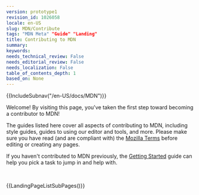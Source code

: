 ```yaml
---
version: prototype1
revision_id: 1026058
locale: en-US
slug: MDN/Contribute
tags: "MDN Meta" "Guide" "Landing"
title: Contributing to MDN
summary: 
keywords: 
needs_technical_review: False
needs_editorial_review: False
needs_localization: False
table_of_contents_depth: 1
based_on: None
---
```

<div>{{IncludeSubnav("/en-US/docs/MDN")}}</div>

<p>Welcome! By visiting this page, you've taken the first step toward becoming a contributor to MDN!</p>

<p><span class="seoSummary">The guides listed here cover all aspects of contributing to MDN, including style guides, guides to using our editor and tools, and more. Please make sure you have read (and are compliant with) the <a href="https://www.mozilla.org/en-US/about/legal/terms/mozilla/">Mozilla Terms</a> before editing or creating any pages. </span></p>

<p>If you haven't contributed to MDN previously, the <a href="/en-US/docs/MDN/Getting_started">Getting Started</a> guide can help you pick a task to jump in and help with.</p>

<div class="row topicpage-table">&nbsp;</div>

<p>{{LandingPageListSubPages()}}</p>

